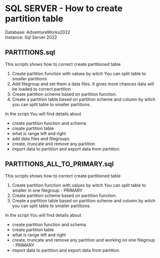 # SQL SERVER - How to create partition table   

Database: AdventureWorks2022    
Instance: Sql Server 2022

## PARTITIONS.sql   
This scripts shows how to correct create partitioned table   
1. Create partition function with values by witch You can split table to smaller partitions
2. Add filegroup and set them a data files. It gives more chances data will be loaded to correct partition
3. Create partition scheme based on partition function.
4. Create a partition table based on partition scheme and column by witch you can split table to smaller partitions.   
   
   
In the script You will find details about   
- create partition function and schema
- create partition table
- what is range left and right
- add data files and filegroups
- create, truncate and remove any partition
- import data to partition and export data from partition.


## PARTITIONS_ALL_TO_PRIMARY.sql   
This scripts shows how to correct create partitioned table   
1. Create partition function with values by witch You can split table to smaller in one filegroup - PRIMARY
2. Create partition scheme based on partition function.
3. Create a partition table based on partition scheme and column by witch you can split table to smaller partitions.   
   
   
In the script You will find details about   
- create partition function and schema
- create partition table
- what is range left and right
- create, truncate and remove any partition and working on one filegroup - PRIMARY
- import data to partition and export data from partition.   